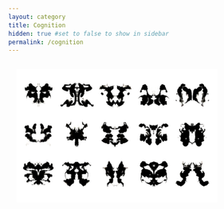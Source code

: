 ```yaml
---
layout: category
title: Cognition
hidden: true #set to false to show in sidebar
permalink: /cognition
---
```


<img src='/assets/img/materials/rorschach.jpg' style='width: 80%; margin-left: auto; margin-right: auto; padding: 1rem;'>
